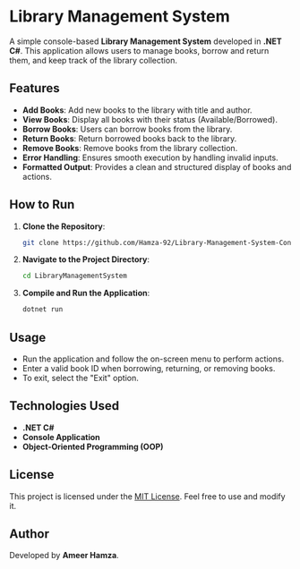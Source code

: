 # Library Management System

A simple console-based **Library Management System** developed in **.NET C#**. This application allows users to manage books, borrow and return them, and keep track of the library collection.

## Features
- **Add Books**: Add new books to the library with title and author.
- **View Books**: Display all books with their status (Available/Borrowed).
- **Borrow Books**: Users can borrow books from the library.
- **Return Books**: Return borrowed books back to the library.
- **Remove Books**: Remove books from the library collection.
- **Error Handling**: Ensures smooth execution by handling invalid inputs.
- **Formatted Output**: Provides a clean and structured display of books and actions.

## How to Run
1. **Clone the Repository**:
   ```sh
   git clone https://github.com/Hamza-92/Library-Management-System-Console-App.git
   ```
2. **Navigate to the Project Directory**:
   ```sh
   cd LibraryManagementSystem
   ```
3. **Compile and Run the Application**:
   ```sh
   dotnet run
   ```

## Usage
- Run the application and follow the on-screen menu to perform actions.
- Enter a valid book ID when borrowing, returning, or removing books.
- To exit, select the "Exit" option.

## Technologies Used
- **.NET C#**
- **Console Application**
- **Object-Oriented Programming (OOP)**

## License
This project is licensed under the [MIT License](LICENSE). Feel free to use and modify it.

## Author
Developed by **Ameer Hamza**.

